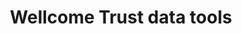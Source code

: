 ---
description: Machine Learning tools, other scripts they use to analyze + visualize
  grant proposals and outcomes from their public data
last_edit: Thu, 03 Feb 2022 19:32:13 GMT
location: https://github.com/wellcometrust
shortname: wellcome_trust_grants
title: Wellcome Trust data tools
uuid: 9d6d4e5a-5c8d-486a-b9bd-dc1f0485041f
---